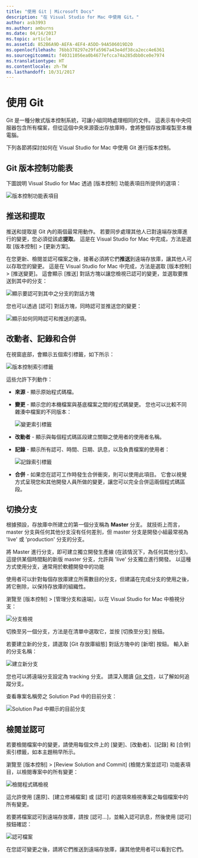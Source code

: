 ```yaml
---
title: "使用 Git | Microsoft Docs"
description: "在 Visual Studio for Mac 中使用 Git。"
author: asb3993
ms.author: amburns
ms.date: 04/14/2017
ms.topic: article
ms.assetid: 852B6A9D-AEFA-4EF4-A5DD-94A506019D20
ms.openlocfilehash: 76bb378297e29fa5967a43e4df38ca2ecc4e6361
ms.sourcegitcommit: f40311056ea0b4677efcca74a285dbb0ce0e7974
ms.translationtype: HT
ms.contentlocale: zh-TW
ms.lasthandoff: 10/31/2017
---
```

# <a name="working-with-git"></a>使用 Git

Git 是一種分散式版本控制系統，可讓小組同時處理相同的文件。 這表示有中央伺服器包含所有檔案，但從這個中央來源簽出存放庫時，會將整個存放庫複製至本機電腦。

下列各節將探討如何在 Visual Studio for Mac 中使用 Git 進行版本控制。

## <a name="git-version-control-menu"></a>Git 版本控制功能表

下圖說明 Visual Studio for Mac 透過 [版本控制] 功能表項目所提供的選項：

![版本控制功能表項目](media/version-control-gitVersionControlMenu.png)

## <a name="push-and-pull"></a>推送和提取 

推送和提取是 Git 內的兩個最常用動作。 若要同步處理其他人已對遠端存放庫進行的變更，您必須從該處**提取**。 這是在 Visual Studio for Mac 中完成，方法是選取 [版本控制] > [更新方案]。

在您更新、檢閱並認可檔案之後，接著必須將它們**推送**到遠端存放庫，讓其他人可以存取您的變更。 這是在 Visual Studio for Mac 中完成，方法是選取 [版本控制] > [推送變更]。 這會顯示 [推送] 對話方塊以讓您檢視已認可的變更，並選取要推送到其中的分支：

![顯示要認可到其中之分支的對話方塊](media/version-control-gitPush.png)

您也可以透過 [認可] 對話方塊，同時認可並推送您的變更：

![顯示如何同時認可和推送的選項。](media/version-control-commitPush.png)

## <a name="blame-log-and-merge"></a>改動者、記錄和合併

在視窗底部，會顯示五個索引標籤，如下所示：

![版本控制索引標籤](media/version-control-gitTabs.png)

這些允許下列動作：

* **來源** - 顯示原始程式碼檔。
* **變更** - 顯示您的本機檔案與基底檔案之間的程式碼變更。 您也可以比較不同雜湊中檔案的不同版本：

    ![變更索引標籤](media/version-control-gitChange.png)

* **改動者** - 顯示與每個程式碼區段建立關聯之使用者的使用者名稱。
* **記錄** - 顯示所有認可、時間、日期、訊息，以及負責檔案的使用者：

    ![記錄索引標籤](media/version-control-gitLog.png)

* **合併** - 如果您在認可工作時發生合併衝突，則可以使用此項目。 它會以視覺方式呈現您和其他開發人員所做的變更，讓您可以完全合併這兩個程式碼區段。 

## <a name="switching-branches"></a>切換分支 

根據預設，存放庫中所建立的第一個分支稱為 **Master** 分支。 就技術上而言，master 分支與任何其他分支沒有任何差別，但 master 分支是開發小組最常視為 'live' 或 'production' 分支的分支。

將 Master 進行分支，即可建立獨立開發生產線 (在該情況下，為任何其他分支)。 這提供某個時間點的新版 master 分支，允許與 'live' 分支獨立進行開發。 以這種方式使用分支，通常用於軟體開發中的功能

使用者可以針對每個存放庫建立所需數目的分支，但建議在完成分支的使用之後，將它刪除，以保持存放庫的組織性。

瀏覽至 [版本控制] > [管理分支和遠端]，以在 Visual Studio for Mac 中檢視分支：

![分支檢視](media/version-control-gitBranch2.png)

切換至另一個分支，方法是在清單中選取它，並按 [切換至分支] 按鈕。

若要建立新的分支，請選取 [Git 存放庫組態] 對話方塊中的 [新增] 按鈕。 輸入新的分支名稱：

![建立新分支](media/version-control-gitBranch.png)

您也可以將遠端分支設定為 tracking 分支。 請深入閱讀 [Git 文件](https://git-scm.com/book/en/v2/Git-Branching-Remote-Branches#Tracking-Branches)，以了解如何追蹤分支。

查看專案名稱旁之 Solution Pad 中的目前分支：

 ![Solution Pad 中顯示的目前分支](media/version-control-gitBranchName.png)

## <a name="reviewing-and-committing"></a>檢閱並認可 

若要檢閱檔案中的變更，請使用每個文件上的 [變更]、[改動者]、[記錄] 和 [合併] 索引標籤，如本主題稍早所示。

瀏覽至 [版本控制] > [Review Solution and Commit] (檢閱方案並認可) 功能表項目，以檢閱專案中的所有變更：

![檢閱程式碼檢視](media/version-control-gitReviewCommit.png)

這允許使用 [還原]、[建立修補檔案] 或 [認可] 的選項來檢視專案之每個檔案中的所有變更。

若要將檔案認可到遠端存放庫，請按 [認可...]，並輸入認可訊息，然後使用 [認可] 按鈕確認：

![認可檔案](media/version-control-gitCommit.png)

在您認可變更之後，請將它們推送到遠端存放庫，讓其他使用者可以看到它們。
